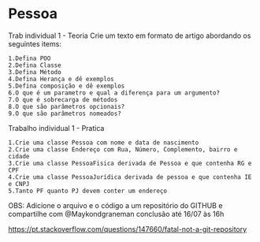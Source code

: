 # Pessoa
Trab individual 1 - Teoria
Crie um texto em formato de artigo abordando os seguintes items:

	1.Defina POO
	2.Defina Classe
	3.Defina Método
	4.Defina Herança e dê exemplos
	5.Defina composição e dê exemplos
	6.O que é um parametro e qual a diferença para um argumento?
	7.O que é sobrecarga de métodos
	8.O que são parâmetros opcionais?
	9.O que são parâmetros nomeados?


Trabalho individual 1 - Pratica

	1.Crie uma classe Pessoa com nome e data de nascimento
	2.Crie uma classe Endereço com Rua, Número, Complemento, bairro e cidade
	3.Crie uma classe PessoaFisica derivada de Pessoa e que contenha RG e CPF
	4.Crie uma classe PessoaJurídica derivada de pessoa e que contenha IE e CNPJ
	5.Tanto PF quanto PJ devem conter um endereço


OBS: Adicione o arquivo e o código a um repositório do GITHUB e compartilhe com @Maykondgraneman
conclusão até 16/07 às 16h




https://pt.stackoverflow.com/questions/147660/fatal-not-a-git-repository
